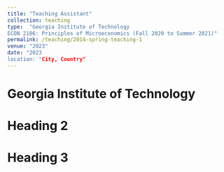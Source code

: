 ```yaml
---
title: "Teaching Assistant"
collection: teaching
type:  "Georgia Institute of Technology
ECON 2106: Principles of Microeconomics (Fall 2020 to Summer 2021)"
permalink: /teaching/2014-spring-teaching-1
venue: "2023"
date: "2023
location: "City, Country"
---
```


Georgia Institute of Technology 
====== 

Heading 2
======

Heading 3
======
